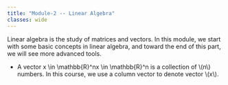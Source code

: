 ```yaml
---
title: "Module-2 -- Linear Algebra"
classes: wide
---
```


Linear algebra is the study of matrices and vectors. In this module, we start with some basic concepts in linear algebra, and toward the end of this part, we will see more advanced tools. 
* A vector x \in \mathbb{R}^nx \in \mathbb{R}^n is a collection of \\(n\\) numbers. In this course, we use a column vector to denote vector \\(x\\).



